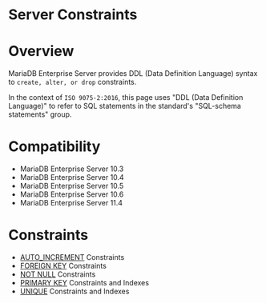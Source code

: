 
# Server Constraints


# Overview


MariaDB Enterprise Server provides DDL (Data Definition Language) syntax to `create, alter, or drop` constraints.


In the context of `ISO 9075-2:2016`, this page uses "DDL (Data Definition Language)" to refer to SQL statements in the standard's "SQL-schema statements" group.


# Compatibility


* MariaDB Enterprise Server 10.3
* MariaDB Enterprise Server 10.4
* MariaDB Enterprise Server 10.5
* MariaDB Enterprise Server 10.6
* MariaDB Enterprise Server 11.4


# Constraints


* [AUTO_INCREMENT](auto_increment-constraints.md) Constraints
* [FOREIGN KEY](foreign-key-constraints-with-mariadb-enterprise-server.md) Constraints
* [NOT NULL](not-null-constraints-with-mariadb-enterprise-server.md) Constraints
* [PRIMARY KEY](primary-key-constraints-with-mariadb-enterprise-server.md) Constraints and Indexes
* [UNIQUE](unique-constraints-with-mariadb-enterprise-server.md) Constraints and Indexes

